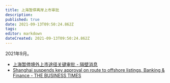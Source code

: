 ```yaml
---
title: 上海暂停离岸上市审批
description: 
published: true
date: 2021-09-13T09:50:24.862Z
tags: 
editor: markdown
dateCreated: 2021-09-13T09:50:24.862Z
---
```


2021年9月。

+ [上海暂停境外上市途径关键审批 - 隔壁消息](https://web.archive.org/web/20210913015132/https://www.gebinews.com/finance/157471.html)
+ [Shanghai suspends key approval on route to offshore listings, Banking & Finance - THE BUSINESS TIMES](https://www.businesstimes.com.sg/banking-finance/shanghai-suspends-key-approval-on-route-to-offshore-listings)
